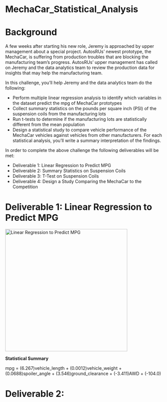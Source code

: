 # MechaCar_Statistical_Analysis
# Background

A few weeks after starting his new role, Jeremy is approached by upper management about a special project. AutosRUs’ newest prototype, the MechaCar, is suffering from production troubles that are blocking the manufacturing team’s progress. AutosRUs’ upper management has called on Jeremy and the data analytics team to review the production data for insights that may help the manufacturing team.

In this challenge, you’ll help Jeremy and the data analytics team do the following:
  * Perform multiple linear regression analysis to identify which variables in the dataset predict the mpg of MechaCar prototypes
  * Collect summary statistics on the pounds per square inch (PSI) of the suspension coils from the manufacturing lots
  * Run t-tests to determine if the manufacturing lots are statistically different from the mean population
  * Design a statistical study to compare vehicle performance of the MechaCar vehicles against vehicles from other manufacturers. For each statistical analysis, you’ll write a summary interpretation of the findings.

In order to complete the above challenge the following deliverables will be met: 
  * Deliverable 1: Linear Regression to Predict MPG
  * Deliverable 2: Summary Statistics on Suspension Coils
  * Deliverable 3: T-Test on Suspension Coils
  * Deliverable 4: Design a Study Comparing the MechaCar to the Competition


# Deliverable 1: Linear Regression to Predict MPG

<img width="389" alt="Linear Regression to Predict MPG" src="https://user-images.githubusercontent.com/99268646/171061713-4d66971f-e8d2-47c0-b535-3eb4e5de064a.png">

**Statistical Summary**
 
 mpg = (6.267)vehicle_length + (0.0012)vehicle_weight + (0.0688)spoiler_angle + (3.546)ground_clearance + (-3.411)AWD + (-104.0)
 



# Deliverable 2:

